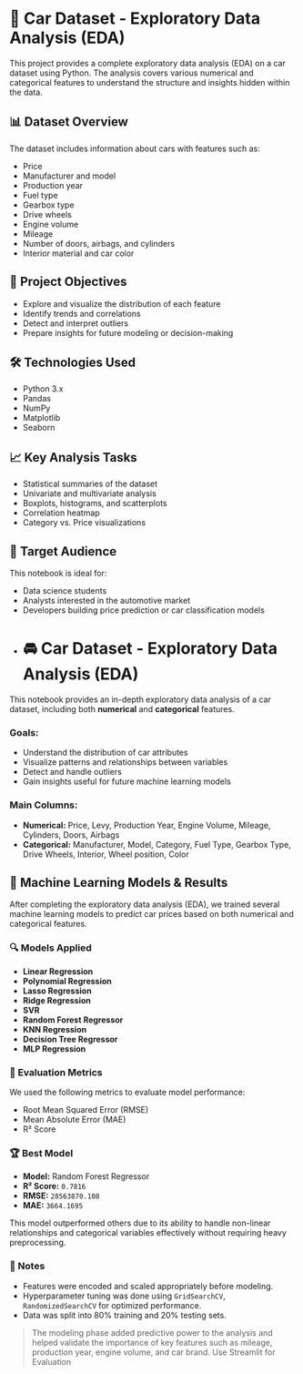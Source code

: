 # 🚗 Car Dataset - Exploratory Data Analysis (EDA)

This project provides a complete exploratory data analysis (EDA) on a car dataset using Python. The analysis covers various numerical and categorical features to understand the structure and insights hidden within the data.

## 📊 Dataset Overview
The dataset includes information about cars with features such as:

- Price
- Manufacturer and model
- Production year
- Fuel type
- Gearbox type
- Drive wheels
- Engine volume
- Mileage
- Number of doors, airbags, and cylinders
- Interior material and car color

## 🎯 Project Objectives

- Explore and visualize the distribution of each feature
- Identify trends and correlations
- Detect and interpret outliers
- Prepare insights for future modeling or decision-making

## 🛠 Technologies Used

- Python 3.x
- Pandas
- NumPy
- Matplotlib
- Seaborn

## 📈 Key Analysis Tasks

- Statistical summaries of the dataset
- Univariate and multivariate analysis
- Boxplots, histograms, and scatterplots
- Correlation heatmap
- Category vs. Price visualizations

## 👤 Target Audience

This notebook is ideal for:

- Data science students
- Analysts interested in the automotive market
- Developers building price prediction or car classification models
- # 🚘 Car Dataset - Exploratory Data Analysis (EDA)

This notebook provides an in-depth exploratory data analysis of a car dataset, including both **numerical** and **categorical** features.

### Goals:
- Understand the distribution of car attributes
- Visualize patterns and relationships between variables
- Detect and handle outliers
- Gain insights useful for future machine learning models

### Main Columns:
- **Numerical:** Price, Levy, Production Year, Engine Volume, Mileage, Cylinders, Doors, Airbags
- **Categorical:** Manufacturer, Model, Category, Fuel Type, Gearbox Type, Drive Wheels, Interior, Wheel position, Color

## 🤖 Machine Learning Models & Results

After completing the exploratory data analysis (EDA), we trained several machine learning models to predict car prices based on both numerical and categorical features.

### 🔍 Models Applied

- **Linear Regression**
- **Polynomial Regression**
- **Lasso Regression**
- **Ridge Regression**
- **SVR**
- **Random Forest Regressor**
- **KNN Regression**
- **Decision Tree Regressor**
- **MLP Regression**

### 🧪 Evaluation Metrics

We used the following metrics to evaluate model performance:

- Root Mean Squared Error (RMSE)
- Mean Absolute Error (MAE)
- R² Score

### 🏆 Best Model

- **Model:** Random Forest Regressor  
- **R² Score:** `0.7816`  
- **RMSE:** `28563870.108`  
- **MAE:** `3664.1695`  

This model outperformed others due to its ability to handle non-linear relationships and categorical variables effectively without requiring heavy preprocessing.

### 📌 Notes

- Features were encoded and scaled appropriately before modeling.
- Hyperparameter tuning was done using `GridSearchCV`, `RandomizedSearchCV` for optimized performance.
- Data was split into 80% training and 20% testing sets.

> The modeling phase added predictive power to the analysis and helped validate the importance of key features such as mileage, production year, engine volume, and car brand.
> Use Streamlit for Evaluation 
